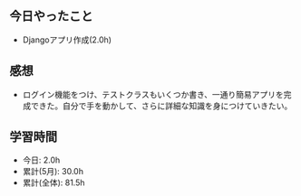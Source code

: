 ## 今日やったこと

+ Djangoアプリ作成(2.0h)

## 感想

+ ログイン機能をつけ、テストクラスもいくつか書き、一通り簡易アプリを完成できた。自分で手を動かして、さらに詳細な知識を身につけていきたい。


## 学習時間
+ 今日: 2.0h
+ 累計(5月): 30.0h
+ 累計(全体): 81.5h